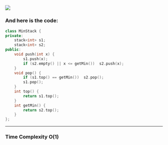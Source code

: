 ![](/images/Leetcode_Day10.png)
---
### And here is the code:

```c++
class MinStack {
private:
    stack<int> s1;
    stack<int> s2;
public:
    void push(int x) {
	    s1.push(x);
	    if (s2.empty() || x <= getMin())  s2.push(x);
    }
    void pop() {
	    if (s1.top() == getMin())  s2.pop();
	    s1.pop();
    }
    int top() {
	    return s1.top();
    }
    int getMin() {
	    return s2.top();
    }
};
```
---
### Time Complexity O(1)
